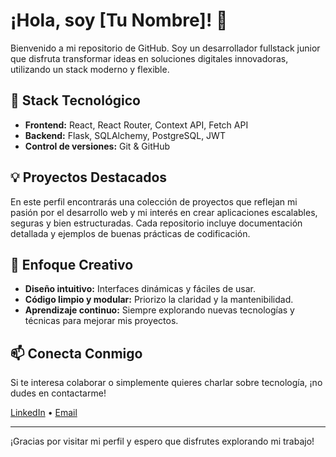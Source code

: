 # ¡Hola, soy [Tu Nombre]! 👋

Bienvenido a mi repositorio de GitHub. Soy un desarrollador fullstack junior que disfruta transformar ideas en soluciones digitales innovadoras, utilizando un stack moderno y flexible.

## 🚀 Stack Tecnológico
- **Frontend:** React, React Router, Context API, Fetch API
- **Backend:** Flask, SQLAlchemy, PostgreSQL, JWT
- **Control de versiones:** Git & GitHub

## 💡 Proyectos Destacados
En este perfil encontrarás una colección de proyectos que reflejan mi pasión por el desarrollo web y mi interés en crear aplicaciones escalables, seguras y bien estructuradas. Cada repositorio incluye documentación detallada y ejemplos de buenas prácticas de codificación.

## 🎨 Enfoque Creativo
- **Diseño intuitivo:** Interfaces dinámicas y fáciles de usar.
- **Código limpio y modular:** Priorizo la claridad y la mantenibilidad.
- **Aprendizaje continuo:** Siempre explorando nuevas tecnologías y técnicas para mejorar mis proyectos.

## 📫 Conecta Conmigo
Si te interesa colaborar o simplemente quieres charlar sobre tecnología, ¡no dudes en contactarme!

[LinkedIn](https://www.linkedin.com/in/tu-perfil) • [Email](mailto:tuemail@example.com)

---

¡Gracias por visitar mi perfil y espero que disfrutes explorando mi trabajo!
